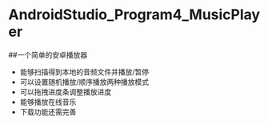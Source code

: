 # AndroidStudio_Program4_MusicPlayer
\##一个简单的安卓播放器
* 能够扫描得到本地的音频文件并播放/暂停
* 可以设置随机播放/顺序播放两种播放模式
* 可以拖拽进度条调整播放进度
* 能够播放在线音乐
* 下载功能还需完善
